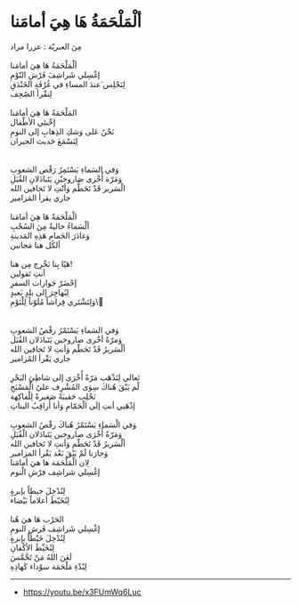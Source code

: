 # ألْمَلْحَمَةُ هَا هِيَ أمامَنا 

مِنَ العبريّة : عزرا مراد \
\
ألْمَلْحَمَةُ  هَا  هِيَ  أمامَنا\
إغْسِلي شَراشِفَ فَرْشِ النّوْمِ\
لِنَجْلِس َعندَ المساءِ في غُرْفَةِ الخَنْدَقِ\
لِنقْرأ الصُحِف\
\
المَلْحَمَةُ هَا هِيَ أمامَنا\
إخْبئي الأطْفال \
نَحْنُ عَلى وَشكِ الذِهابِ إلى النومِ \
لِنَسْمَعَ حَديث الجيران \
\
\
وَفي السَماءِ يَسْتَمِرُ رَقْص الشعوبِ \
وَمَرّة أُخْرى صَاروخيْنِ يَتَبادَلانِ القُبَلِ \
الْسَرير قَدْ تَحَطَّم وَأنْتِ لا تَخافين الله\
 جاري يقرأ المَزامير\
\
الْمَلْحَمَةٌ هَا هِيَ أمامَنا \
ألْسَماءُ خاليةٌ مِنَ السُحْبِ \
وَغادَرَ الحَمام هَذِهِ المَدينةِ\
ألكُل هنا مَجانين \
\
هَيّا بِنا نَخْرِج مِن هنا!\
 أنتِ تَقولين \
إحْضَرْ جَوازات السفرِ\
لِنُهاجِرَ إلى بلدٍ بَعيدٍ \
وَلِنَشْتَري فِراشاً مُلَوّناً لِلْنَوْمِ\\
\
\
وَفي السَماءِ يَسْتَمّرُ رقْصُ الشعوبِ \
وَمرّةً أخْرى صاروخين يَتَبادَلان القُبَل \
ألْسَريرُ قَدْ تَحَطّم وَأنتِ لا تَخافين الله\
جاري يَقْرأ المًزامير  \
\
 تَعالي لِنَذْهَب مَرّةً أُخْرَى إلى شاطِئِ البَحْرِ\
لًم يَبْقَ هُناكَ سِوَى المُشْرِف علىُ الْمَسْبَحِ \
نَجْلِب حَقيبَةً صَغيرةً لِلْفاكِهة\
إذْهَبي أنتِ إلَى الْحَمّامِ وَأنا أُراقِبُ البناتِ\
\
وَفي الْسَماءِ يَسْتَمّرُ هُناكَ رقْصُ الشعوبِ \
وَمَرّةٌ أُخْرَى صاروخين يَتَبادَلان الْقُبَلِ \
ألْسَريرُ قَدْ تَحَطّم وَأنتِ لا تَخافين الله \
وَجارَنا لَمْ يَبْقَ بَعْد يَقْرأ المزامير \
لِان الْمَلْحَمَة ها هيَ أمامَنا \
إغْسِلي شراشِف فرْشِ الْنوم\
\
لِنُدْخِلَ خيطاً بإبرةٍ\
لِنُخَيّطَ أعلاماً بَيْضاء \
\
الحَرْب  هَا هيَ هُنا\
إغْسِلي شَراشِف فَرشِ النومِ \
لِنُدْخِلَ خَيْطاٌ بإبرةٍ\
لِنُخَيِّطَ الأكْفانِ\
لَعَنَ اللهُ مَنْ تَحَّمَّسَ \
لِبْدْءِ مَلْحَمَة سوْداء كَهاذِهِ  

---
- https://youtu.be/x3FUmWq6Luc
